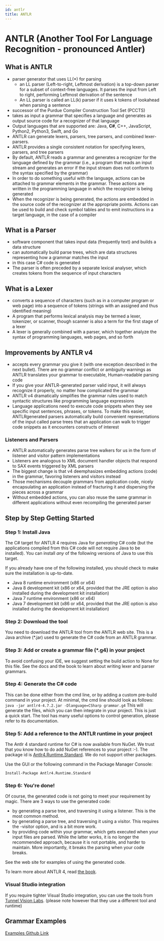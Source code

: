 ```yaml
---
id: antlr
title: ANTLR
---
```


# ANTLR (Another Tool For Language Recognition - pronounced Antler)

## What is ANTLR

- parser generator that uses LL(\*) for parsing
  - an LL parser (Left-to-right, Leftmost derivation) is a top-down parser for a subset of context-free languages. It parses the input from Left to right, performing Leftmost derivation of the sentence
  - An LL parser is called an LL(k) parser if it uses k tokens of lookahead when parsing a sentence
- successor of the Purdue Compiler Construction Tool Set (PCCTS)
- takes as input a grammar that specifies a language and generates as output source code for a recognizer of that language
- Output languages that are supported are: Java, **C#**, C++, JavaScript, Python2, Python3, Swift, and Go
- ANTLR can generate lexers, parsers, tree parsers, and combined lexer-parsers.
- ANTLR provides a single consistent notation for specifying lexers, parsers, and tree parsers
- By default, ANTLR reads a grammar and generates a recognizer for the language defined by the grammar (i.e., a program that reads an input stream and generates an error if the input stream does not conform to the syntax specified by the grammar)
- In order to do something useful with the language, actions can be attached to grammar elements in the grammar. These actions are written in the programming language in which the recognizer is being generated
- When the recognizer is being generated, the actions are embedded in the source code of the recognizer at the appropriate points. Actions can be used to build and check symbol tables and to emit instructions in a target language, in the case of a compiler

## What is a Parser

- software component that takes input data (frequently text) and builds a data structure
- can automatically build parse trees, which are data structures representing how a grammar matches the input
- in this case C# code is generated
- The parser is often preceded by a separate lexical analyser, which creates tokens from the sequence of input characters

## What is a Lexer

- converts a sequence of characters (such as in a computer program or web page) into a sequence of tokens (strings with an assigned and thus identified meaning)
- A program that performs lexical analysis may be termed a lexer, tokenizer, or scanner, though scanner is also a term for the first stage of a lexer
- A lexer is generally combined with a parser, which together analyze the syntax of programming languages, web pages, and so forth

## Improvements by ANTLR v4

- accepts every grammar you give it (with one exception described in the next bullet). There are no grammar conflict or ambiguity warnings as ANTLR translates your grammar to executable, Human–readable parsing code
- If you give your ANTLR-generated parser valid input, it will always recognize it properly, no matter how complicated the grammar
- ANTLR v4 dramatically simplifies the grammar rules used to match syntactic structures like programming language expressions
- Language applications need to execute code snippets when they see specific input sentences, phrases, or tokens. To make this easier, ANTLRgenerated parsers automatically build convenient representations of the input called parse trees that an application can walk to trigger code snippets as it encounters constructs of interest

### Listeners and Parsers

- ANTLR automatically generates parse tree walkers for us in the form of listener and visitor pattern implementations
- Listeners are analogous to XML document handler objects that respond to SAX events triggered by XML parsers
- The biggest change is that v4 deemphasizes embedding actions (code) in the grammar, favoring listeners and visitors instead
- Those mechanisms decouple grammars from application code, nicely encapsulating an application instead of fracturing it and dispersing the pieces across a grammar
- Without embedded actions, you can also reuse the same grammar in different applications without even recompiling the generated parser

## Step by Step Getting Started

### Step 1: Install Java

The C# target for ANTLR 4 requires Java for _generating_ C# code (but the applications compiled from this C# code will not require Java to be installed).
You can install _any_ of the following versions of Java to use this target.

If you already have one of the following installed, you should check to make sure the installation is up-to-date.

- Java 8 runtime environment (x86 or x64)
- Java 8 development kit (x86 or x64, provided that the JRE option is also installed during the development kit installation)
- Java 7 runtime environment (x86 or x64)
- Java 7 development kit (x86 or x64, provided that the JRE option is also installed during the development kit installation)

### Step 2: Download the tool

You need to download the ANTLR tool from the ANTLR web site.
This is a Java archive (\*.jar) used to generate the C# code from an ANTLR grammar.

### Step 3: Add or create a grammar file (\*.g4) in your project

To avoid confusing your IDE, we suggest setting the build action to None for this file.
See the docs and the book to learn about writing lexer and parser grammars.

### Step 4: Generate the C# code

This can be done either from the cmd line, or by adding a custom pre-build command in your project.
At minimal, the cmd line should look as follows: `java -jar antlr4-4.7.2.jar -Dlanguage=CSharp grammar.g4`
This will generate the files, which you can then integrate in your project.
This is just a quick start. The tool has many useful options to control generation, please refer to its documentation.

### Step 5: Add a reference to the ANTLR runtime in your project

The Antlr 4 standard runtime for C# is now available from NuGet.
We trust that you know how to do add NuGet references to your project :-).
The package id is [Antlr4.Runtime.Standard](https://www.nuget.org/packages/Antlr4.Runtime.Standard/). We do not support other packages.

Use the GUI or the following command in the Package Manager Console:

```
Install-Package Antlr4.Runtime.Standard
```

### Step 6: You're done!

Of course, the generated code is not going to meet your requirement by magic.
There are 3 ways to use the generated code:

- by generating a parse tree, and traversing it using a listener. This is the most common method.
- by generating a parse tree, and traversing it using a visitor. This requires the -visitor option, and is a bit more work.
- by providing code within your grammar, which gets executed when your input files are parsed. While the latter works, it is no longer the recommended approach, because it is not portable, and harder to maintain. More importantly, it breaks the parsing when your code breaks.

See the web site for examples of using the generated code.

To learn more about ANTLR 4, read [the book](http://a.co/2n4rJlb).

### Visual Studio integration

If you require tighter Visual Studio integration, you can use the tools from [Tunnel Vision Labs](http://tunnelvisionlabs.com/).
(please note however that they use a different tool and runtime)

## Grammar Examples

[Examples Github Link](https://github.com/antlr/grammars-v4)
